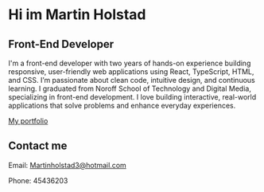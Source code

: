 # Hi im Martin Holstad

## Front-End Developer

I'm a front-end developer with two years of hands-on experience building responsive, user-friendly web applications using React, TypeScript, HTML, and CSS. I’m passionate about clean code, intuitive design, and continuous learning. I graduated from Noroff School of Technology and Digital Media, specializing in front-end development. I love building interactive, real-world applications that solve problems and enhance everyday experiences.

[My portfolio](https://epic-archimedes-6d6ed7.netlify.app/)

## Contact me

Email: Martinholstad3@hotmail.com

Phone: 45436203
